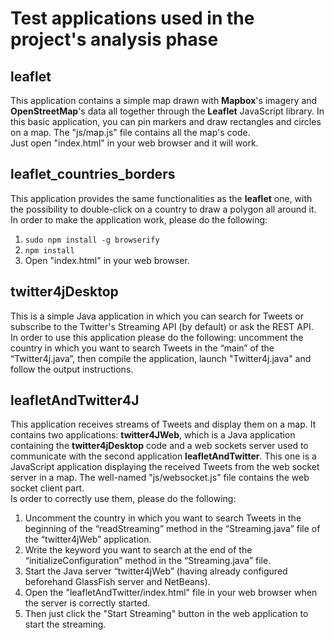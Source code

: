 # Test applications used in the project's analysis phase
## leaflet
This application contains a simple map drawn with **Mapbox**'s imagery and **OpenStreetMap**'s data all together through the **Leaflet** JavaScript library. In this basic application, you can pin markers and draw rectangles and circles on a map. The "js/map.js" file contains all the map's code.  
Just open "index.html" in your web browser and it will work.
## leaflet_countries_borders
This application provides the same functionalities as the **leaflet** one, with the possibility to double-click on a country to draw a polygon all around it.  
In order to make the application work, please do the following:  
1. `sudo npm install -g browserify`
2. `npm install`
3. Open "index.html" in your web browser.
## twitter4jDesktop
This is a simple Java application in which you can search for Tweets or subscribe to the Twitter's Streaming API (by default) or ask the REST API.  
In order to use this application please do the following: uncomment the country in which you want to search Tweets in the “main” of the “Twitter4j.java”, then compile the application, launch "Twitter4j.java" and follow the output instructions.
## leafletAndTwitter4J
This application receives streams of Tweets and display them on a map.
It contains two applications: **twitter4JWeb**, which is a Java application containing the **twitter4jDesktop** code and a web sockets server used to communicate with the second application **leafletAndTwitter**. This one is a JavaScript application displaying the received Tweets from the web socket server in a map. The well-named "js/websocket.js" file contains the web socket client part.  
Is order to correctly use them, please do the following:  
1. Uncomment the country in which you want to search Tweets in the beginning of the “readStreaming” method in the “Streaming.java” file of the “twitter4jWeb” application.
2. Write the keyword you want to search at the end of the “initializeConfiguration” method in the “Streaming.java” file.
3. Start the Java server “twitter4jWeb” (having already configured beforehand GlassFish server and NetBeans).
4. Open the "leafletAndTwitter/index.html" file in your web browser when the server is correctly started.
5. Then just click the "Start Streaming" button in the web application to start the streaming.
